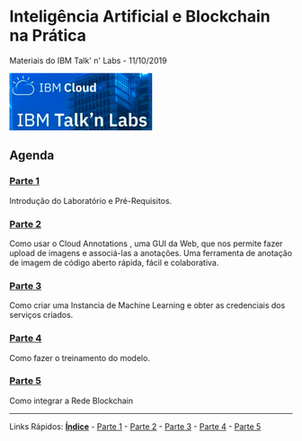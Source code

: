# Inteligência Artificial e BIockchain na Prática 
Materiais do IBM Talk' n' Labs - 11/10/2019

<p align="left">
  <img src="./content/images/ibmcloud-talknlabs.PNG">
</p>

## Agenda

### [Parte 1](/content/md/intro.md)
Introdução do Laboratório e Pré-Requisitos.

### [Parte 2](/content/md/cloudannotations.md)
Como usar o Cloud Annotations , uma GUI da Web, que nos permite fazer upload de imagens e associá-las a anotações. Uma ferramenta de anotação de imagem de código aberto rápida, fácil e colaborativa.


### [Parte 3](/content/md/instancias.md)
Como criar uma Instancia de Machine Learning e obter as credenciais dos serviços criados.  


### [Parte 4](/content/md/treinamento.md)
Como fazer o treinamento do modelo.

### [Parte 5](/content/md/rede-ibp.md)
Como integrar a Rede Blockchain


***
Links Rápidos:
**[Índice](https://github.com/plcpinho/talknlabs/)** - [Parte 1](/content/intro.md) - [Parte 2](/content/md/cloudannotations.md) - [Parte 3](/content/md/instancias.md) - [Parte 4](/content/md/treinamento.md) - [Parte 5](/content/md/rede-ibp.md)
